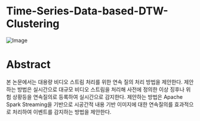 # Time-Series-Data-based-DTW-Clustering
![Image](https://github.com/user-attachments/assets/f333e39a-bef3-4cff-9fc0-52370fd352f7)


# Abstract
  본 논문에서는 대용량 비디오 스트림 처리를 위한 연속 질의 처리 방법을 제안한다. 제안하는 방법은 실시간으로 대규모 비디오 스트림을 처리해 사전에 정의한 이상 징후나 위험 상황등을 연속질의로 등록하여 실시간으로 감지한다. 제안하는 방법은 Apache Spark Streaming을 기반으로 시공간적 내용 기반 이미지에 대한 연속질의를 효과적으로 처리하여 이벤트를 감지하는 방법을 제안한다.

